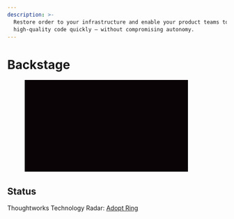 ```yaml
---
description: >-
  Restore order to your infrastructure and enable your product teams to ship
  high-quality code quickly — without compromising autonomy.
---
```


# Backstage

<figure><img src="../../.gitbook/assets/backstage-logo.gif" alt="" width="375"><figcaption></figcaption></figure>

## Status

Thoughtworks Technology Radar: [Adopt Ring](https://www.thoughtworks.com/radar/platforms/backstage)
